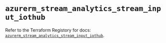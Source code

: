 # `azurerm_stream_analytics_stream_input_iothub`

Refer to the Terraform Registory for docs: [`azurerm_stream_analytics_stream_input_iothub`](https://registry.terraform.io/providers/hashicorp/azurerm/3.81.0/docs/resources/stream_analytics_stream_input_iothub).
